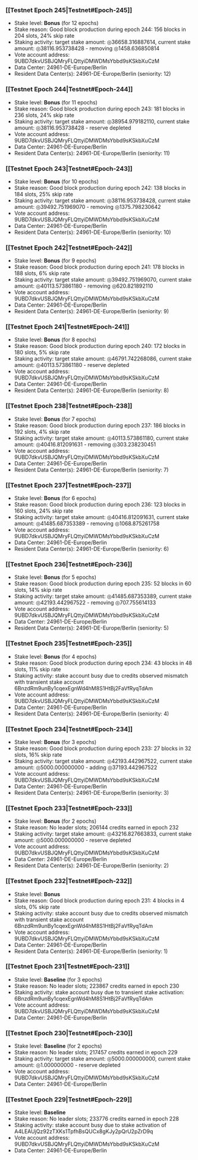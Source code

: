 ### [[Testnet Epoch 245|Testnet#Epoch-245]]
* Stake level: **Bonus** (for 12 epochs)
* Stake reason: Good block production during epoch 244: 156 blocks in 204 slots, 24% skip rate
* Staking activity: target stake amount: ◎36658.316887614, current stake amount: ◎38116.953738428 - removing ◎1458.636850814
* Vote account address: 9UBD7dkvUSBJQMryFLQttyiDMWDMsYbbd9sKSkbXuCzM
* Data Center: 24961-DE-Europe/Berlin
* Resident Data Center(s): 24961-DE-Europe/Berlin (seniority: 12)
### [[Testnet Epoch 244|Testnet#Epoch-244]]
* Stake level: **Bonus** (for 11 epochs)
* Stake reason: Good block production during epoch 243: 181 blocks in 236 slots, 24% skip rate
* Staking activity: target stake amount: ◎38954.979182110, current stake amount: ◎38116.953738428 - reserve depleted
* Vote account address: 9UBD7dkvUSBJQMryFLQttyiDMWDMsYbbd9sKSkbXuCzM
* Data Center: 24961-DE-Europe/Berlin
* Resident Data Center(s): 24961-DE-Europe/Berlin (seniority: 11)
### [[Testnet Epoch 243|Testnet#Epoch-243]]
* Stake level: **Bonus** (for 10 epochs)
* Stake reason: Good block production during epoch 242: 138 blocks in 184 slots, 25% skip rate
* Staking activity: target stake amount: ◎38116.953738428, current stake amount: ◎39492.751969070 - removing ◎1375.798230642
* Vote account address: 9UBD7dkvUSBJQMryFLQttyiDMWDMsYbbd9sKSkbXuCzM
* Data Center: 24961-DE-Europe/Berlin
* Resident Data Center(s): 24961-DE-Europe/Berlin (seniority: 10)
### [[Testnet Epoch 242|Testnet#Epoch-242]]
* Stake level: **Bonus** (for 9 epochs)
* Stake reason: Good block production during epoch 241: 178 blocks in 188 slots, 6% skip rate
* Staking activity: target stake amount: ◎39492.751969070, current stake amount: ◎40113.573861180 - removing ◎620.821892110
* Vote account address: 9UBD7dkvUSBJQMryFLQttyiDMWDMsYbbd9sKSkbXuCzM
* Data Center: 24961-DE-Europe/Berlin
* Resident Data Center(s): 24961-DE-Europe/Berlin (seniority: 9)
### [[Testnet Epoch 241|Testnet#Epoch-241]]
* Stake level: **Bonus** (for 8 epochs)
* Stake reason: Good block production during epoch 240: 172 blocks in 180 slots, 5% skip rate
* Staking activity: target stake amount: ◎46791.742268086, current stake amount: ◎40113.573861180 - reserve depleted
* Vote account address: 9UBD7dkvUSBJQMryFLQttyiDMWDMsYbbd9sKSkbXuCzM
* Data Center: 24961-DE-Europe/Berlin
* Resident Data Center(s): 24961-DE-Europe/Berlin (seniority: 8)
### [[Testnet Epoch 238|Testnet#Epoch-238]]
* Stake level: **Bonus** (for 7 epochs)
* Stake reason: Good block production during epoch 237: 186 blocks in 192 slots, 4% skip rate
* Staking activity: target stake amount: ◎40113.573861180, current stake amount: ◎40416.812091631 - removing ◎303.238230451
* Vote account address: 9UBD7dkvUSBJQMryFLQttyiDMWDMsYbbd9sKSkbXuCzM
* Data Center: 24961-DE-Europe/Berlin
* Resident Data Center(s): 24961-DE-Europe/Berlin (seniority: 7)
### [[Testnet Epoch 237|Testnet#Epoch-237]]
* Stake level: **Bonus** (for 6 epochs)
* Stake reason: Good block production during epoch 236: 123 blocks in 160 slots, 24% skip rate
* Staking activity: target stake amount: ◎40416.812091631, current stake amount: ◎41485.687353389 - removing ◎1068.875261758
* Vote account address: 9UBD7dkvUSBJQMryFLQttyiDMWDMsYbbd9sKSkbXuCzM
* Data Center: 24961-DE-Europe/Berlin
* Resident Data Center(s): 24961-DE-Europe/Berlin (seniority: 6)
### [[Testnet Epoch 236|Testnet#Epoch-236]]
* Stake level: **Bonus** (for 5 epochs)
* Stake reason: Good block production during epoch 235: 52 blocks in 60 slots, 14% skip rate
* Staking activity: target stake amount: ◎41485.687353389, current stake amount: ◎42193.442967522 - removing ◎707.755614133
* Vote account address: 9UBD7dkvUSBJQMryFLQttyiDMWDMsYbbd9sKSkbXuCzM
* Data Center: 24961-DE-Europe/Berlin
* Resident Data Center(s): 24961-DE-Europe/Berlin (seniority: 5)
### [[Testnet Epoch 235|Testnet#Epoch-235]]
* Stake level: **Bonus** (for 4 epochs)
* Stake reason: Good block production during epoch 234: 43 blocks in 48 slots, 11% skip rate
* Staking activity: stake account busy due to credits observed mismatch with transient stake account 6BnzdRm9unBy1cqexEgnWd4hM8S1HtBj2FaVfRyqTdAm
* Vote account address: 9UBD7dkvUSBJQMryFLQttyiDMWDMsYbbd9sKSkbXuCzM
* Data Center: 24961-DE-Europe/Berlin
* Resident Data Center(s): 24961-DE-Europe/Berlin (seniority: 4)
### [[Testnet Epoch 234|Testnet#Epoch-234]]
* Stake level: **Bonus** (for 3 epochs)
* Stake reason: Good block production during epoch 233: 27 blocks in 32 slots, 16% skip rate
* Staking activity: target stake amount: ◎42193.442967522, current stake amount: ◎5000.000000000 - adding ◎37193.442967522
* Vote account address: 9UBD7dkvUSBJQMryFLQttyiDMWDMsYbbd9sKSkbXuCzM
* Data Center: 24961-DE-Europe/Berlin
* Resident Data Center(s): 24961-DE-Europe/Berlin (seniority: 3)
### [[Testnet Epoch 233|Testnet#Epoch-233]]
* Stake level: **Bonus** (for 2 epochs)
* Stake reason: No leader slots; 206144 credits earned in epoch 232
* Staking activity: target stake amount: ◎43216.827663833, current stake amount: ◎5000.000000000 - reserve depleted
* Vote account address: 9UBD7dkvUSBJQMryFLQttyiDMWDMsYbbd9sKSkbXuCzM
* Data Center: 24961-DE-Europe/Berlin
* Resident Data Center(s): 24961-DE-Europe/Berlin (seniority: 2)
### [[Testnet Epoch 232|Testnet#Epoch-232]]
* Stake level: **Bonus**
* Stake reason: Good block production during epoch 231: 4 blocks in 4 slots, 0% skip rate
* Staking activity: stake account busy due to credits observed mismatch with transient stake account 6BnzdRm9unBy1cqexEgnWd4hM8S1HtBj2FaVfRyqTdAm
* Vote account address: 9UBD7dkvUSBJQMryFLQttyiDMWDMsYbbd9sKSkbXuCzM
* Data Center: 24961-DE-Europe/Berlin
* Resident Data Center(s): 24961-DE-Europe/Berlin (seniority: 1)
### [[Testnet Epoch 231|Testnet#Epoch-231]]
* Stake level: **Baseline** (for 3 epochs)
* Stake reason: No leader slots; 223867 credits earned in epoch 230
* Staking activity: stake account busy due to transient stake activation: 6BnzdRm9unBy1cqexEgnWd4hM8S1HtBj2FaVfRyqTdAm
* Vote account address: 9UBD7dkvUSBJQMryFLQttyiDMWDMsYbbd9sKSkbXuCzM
* Data Center: 24961-DE-Europe/Berlin
### [[Testnet Epoch 230|Testnet#Epoch-230]]
* Stake level: **Baseline** (for 2 epochs)
* Stake reason: No leader slots; 217457 credits earned in epoch 229
* Staking activity: target stake amount: ◎5000.000000000, current stake amount: ◎1.000000000 - reserve depleted
* Vote account address: 9UBD7dkvUSBJQMryFLQttyiDMWDMsYbbd9sKSkbXuCzM
* Data Center: 24961-DE-Europe/Berlin
### [[Testnet Epoch 229|Testnet#Epoch-229]]
* Stake level: **Baseline**
* Stake reason: No leader slots; 233776 credits earned in epoch 228
* Staking activity: stake account busy due to stake activation of A4LEAUjQz92zTXKs1TpfhBsQUCx8gKJy2pQrU2pZrD9q
* Vote account address: 9UBD7dkvUSBJQMryFLQttyiDMWDMsYbbd9sKSkbXuCzM
* Data Center: 24961-DE-Europe/Berlin